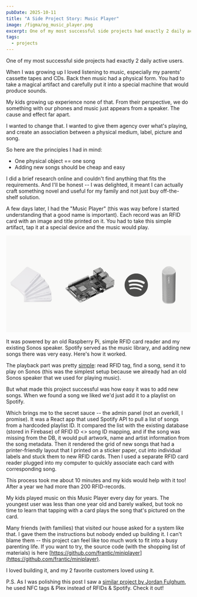 ```yaml
---
pubDate: 2025-10-11
title: "A Side Project Story: Music Player"
image: /figma/og_music_player.png
excerpt: One of my most successful side projects had exactly 2 daily active users.
tags:
  - projects
---
```


One of my most successful side projects had exactly 2 daily active users.

When I was growing up I loved listening to music, especially my parents' cassette tapes and CDs. Back then music had a physical form. You had to take a magical artifact and carefully put it into a special machine that would produce sounds.

My kids growing up experience none of that. From their perspective, we do something with our phones and music just appears from a speaker. The cause and effect far apart.

I wanted to change that. I wanted to give them agency over what's playing, and create an association between a physical medium, label, picture and song.

So here are the principles I had in mind:

- One physical object == one song
- Adding new songs should be cheap and easy

I did a brief research online and couldn't find anything that fits the requirements. And I'll be honest -- I was delighted, it meant I can actually craft something novel and useful for my family and not just buy off-the-shelf solution.

A few days later, I had the "Music Player" (this was way before I started understanding that a good name is important). Each record was an RFID card with an image and title printed on it. You had to take this simple artifact, tap it at a special device and the music would play.

![Components of the project: RFID cards, Raspberry Pi, Spotify and Sonos](/figma/music_player_components.png)

It was powered by an old Raspberry Pi, simple RFID card reader and my existing Sonos speaker. Spotify served as the music library, and adding new songs there was very easy. Here's how it worked.

The playback part was pretty [simple](https://github.com/frantic/miniplayer/blob/master/scripts/daemon.js): read RFID tag, find a song, send it to play on Sonos (this was the simplest setup because we already had an old Sonos speaker that we used for playing music).

But what made this project successful was how easy it was to add new songs. When we found a song we liked we'd just add it to a playlist on Spotify.

Which brings me to the secret sauce -- the admin panel (not an overkill, I promise). It was a React app that used Spotify API to pull a list of songs from a hardcoded playlist ID. It compared the list with the existing database (stored in Firebase) of RFID ID <> song ID mapping, and if the song was missing from the DB, it would pull artwork, name and artist information from the song metadata. Then it rendered the grid of new songs that had a printer-friendly layout that I printed on a sticker paper, cut into individual labels and stuck them to new RFID cards. Then I used a separate RFID card reader plugged into my computer to quickly associate each card with corresponding song.

This process took me about 10 minutes and my kids would help with it too! After a year we had more than 200 RFID-records.

My kids played music on this Music Player every day for years. The youngest user was less than one year old and barely walked, but took no time to learn that tapping with a card plays the song that's pictured on the card.

Many friends (with families) that visited our house asked for a system like that. I gave them the instructions but nobody ended up building it. I can't blame them -- this project can feel like too much work to fit into a busy parenting life. If you want to try, the source code (with the shopping list of materials) is here [https://github.com/frantic/miniplayer](https://github.com/frantic/miniplayer).

I loved building it, and my 2 favorite customers loved using it.

P.S. As I was polishing this post I saw a [similar project by Jordan Fulghum](https://fulghum.io/album-cards), he used NFC tags & Plex instead of RFIDs & Spotify. Check it out!
